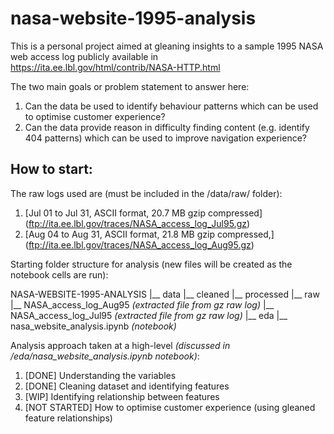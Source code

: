 # nasa-website-1995-analysis

This is a personal project aimed at gleaning insights to a sample 1995 NASA web access log publicly available in https://ita.ee.lbl.gov/html/contrib/NASA-HTTP.html

The two main goals or problem statement to answer here:
1. Can the data be used to identify behaviour patterns which can be used to optimise customer experience?
2. Can the data provide reason in difficulty finding content (e.g. identify 404 patterns) which can be used to improve navigation experience?

## How to start:

The raw logs used are (must be included in the /data/raw/ folder):
1. [Jul 01 to Jul 31, ASCII format, 20.7 MB gzip compressed] (ftp://ita.ee.lbl.gov/traces/NASA_access_log_Jul95.gz)
2. [Aug 04 to Aug 31, ASCII format, 21.8 MB gzip compressed,] (ftp://ita.ee.lbl.gov/traces/NASA_access_log_Aug95.gz)

Starting folder structure for analysis (new files will be created as the notebook cells are run):

NASA-WEBSITE-1995-ANALYSIS
    |__ data
        |__ cleaned
        |__ processed
        |__ raw
            |__ NASA_access_log_Aug95 *(extracted file from gz raw log)*
            |__ NASA_access_log_Jul95 *(extracted file from gz raw log)*
    |__ eda
        |__ nasa_website_analysis.ipynb *(notebook)*

Analysis approach taken at a high-level *(discussed in /eda/nasa_website_analysis.ipynb notebook)*:
1. [DONE] Understanding the variables
2. [DONE] Cleaning dataset and identifying features
3. [WIP] Identifying relationship between features
4. [NOT STARTED] How to optimise customer experience (using gleaned feature relationships)
